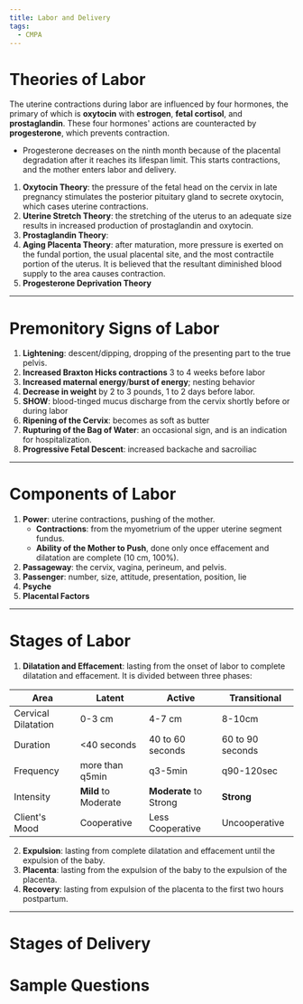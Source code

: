 ```yaml
---
title: Labor and Delivery
tags:
  - CMPA
---
```

# Theories of Labor
The uterine contractions during labor are influenced by four hormones, the primary of which is **oxytocin** with **estrogen**, **fetal cortisol**, and **prostaglandin**. These four hormones' actions are counteracted by **progesterone**, which prevents contraction.
- Progesterone decreases on the ninth month because of the placental degradation after it reaches its lifespan limit. This starts contractions, and the mother enters labor and delivery.

1. **Oxytocin Theory**: the pressure of the fetal head on the cervix in late pregnancy stimulates the posterior pituitary gland to secrete oxytocin, which cases uterine contractions.
2. **Uterine Stretch Theory**: the stretching of the uterus to an adequate size results in increased production of prostaglandin and oxytocin.
3. **Prostaglandin Theory**: 
4. **Aging Placenta Theory**: after maturation, more pressure is exerted on the fundal portion, the usual placental site, and the most contractile portion of the uterus. It is believed that the resultant diminished blood supply to the area causes contraction.
5. **Progesterone Deprivation Theory**
___
# Premonitory Signs of Labor
1. **Lightening**: descent/dipping, dropping of the presenting part to the true pelvis.
2. **Increased Braxton Hicks contractions** 3 to 4 weeks before labor
3. **Increased maternal energy**/**burst of energy**; nesting behavior
4. **Decrease in weight** by 2 to 3 pounds, 1 to 2 days before labor.
5. **SHOW**: blood-tinged mucus discharge from the cervix shortly before or during labor
6. **Ripening of the Cervix**: becomes as soft as butter
7. **Rupturing of the Bag of Water**: an occasional sign, and is an indication for hospitalization.
8. **Progressive Fetal Descent**: increased backache and sacroiliac
___
# Components of Labor
1. **Power**: uterine contractions, pushing of the mother.
	- **Contractions**: from the myometrium of the upper uterine segment fundus.
	- **Ability of the Mother to Push**, done only once effacement and dilatation are complete (10 cm, 100%).
2. **Passageway**: the cervix, vagina, perineum, and pelvis.
3. **Passenger**: number, size, attitude, presentation, position, lie
4. **Psyche**
5. **Placental Factors**
___
# Stages of Labor
1. **Dilatation and Effacement**: lasting from the onset of labor to complete dilatation and effacement. It is divided between three phases:

| Area                | Latent               | Active                 | Transitional     |
| ------------------- | -------------------- | ---------------------- | ---------------- |
| Cervical Dilatation | 0-3 cm               | 4-7 cm                 | 8-10cm           |
| Duration            | <40 seconds          | 40 to 60 seconds       | 60 to 90 seconds |
| Frequency           | more than q5min      | q3-5min                | q90-120sec       |
| Intensity           | **Mild** to Moderate | **Moderate** to Strong | **Strong**       |
| Client's Mood       | Cooperative          | Less Cooperative       | Uncooperative    |
2. **Expulsion**: lasting from complete dilatation and effacement until the expulsion of the baby.
3. **Placenta**: lasting from the expulsion of the baby to the expulsion of the placenta.
4. **Recovery**: lasting from expulsion of the placenta to the first two hours postpartum.
___
# Stages of Delivery
# Sample Questions